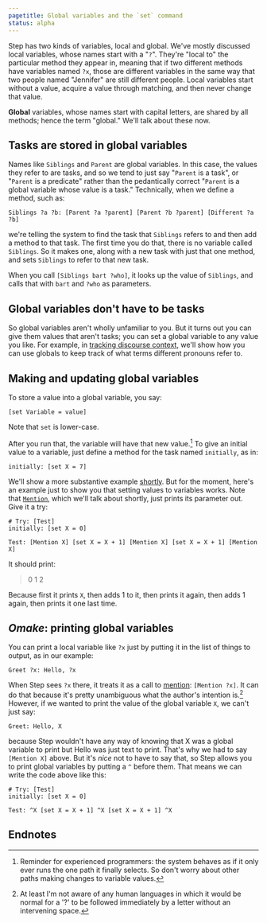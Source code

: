 ```yaml
---
pagetitle: Global variables and the `set` command
status: alpha
---
```

Step has two kinds of variables, local and global.  We've mostly discussed local variables, whose names start with a "`?`".  They're "local to" the particular method they appear in, meaning that if two different methods have variables named `?x`, those are different variables in the same way that two people named "Jennifer" are still different people.  Local variables start without a value, acquire a value through matching, and then never change that value.

**Global** variables, whose names start with capital letters, are shared by all methods; hence the term "global."  We'll talk about these now.

## Tasks are stored in global variables

Names like `Siblings` and `Parent` are global variables.  In this case, the values they refer to are tasks, and so we tend to just say "`Parent` is a task", or "`Parent` is a predicate" rather than the pedantically correct "`Parent` is a global variable whose value is a task."  Technically, when we define a method, such as:
```step
Siblings ?a ?b: [Parent ?a ?parent] [Parent ?b ?parent] [Different ?a ?b]
```
we're telling the system to find the task that `Siblings` refers to and then add a method to that task.  The first time you do that, there is no variable called `Siblings`.  So it makes one, along with a new task with just that one method, and sets `Siblings` to refer to that new task.

When you call `[Siblings bart ?who]`, it looks up the value of `Siblings`, and calls that with `bart` and `?who` as parameters.

## Global variables don't have to be tasks

So global variables aren't wholly unfamiliar to you.  But it turns out you can give them values that aren't tasks; you can set a global variable to any value you like.  For example, in [tracking discourse context](pronouns), we'll show how you can use globals to keep track of what terms different pronouns refer to.

## Making and updating global variables

To store a value into a global variable, you say:
```step
[set Variable = value]
```
Note that `set` is lower-case.

After you run that, the variable will have that new value.[^1]  To give an initial value to a variable, just define a method for the task named `initially`, as in:

```step
initially: [set X = 7]
```

We'll show a more substantive example [shortly](pronouns).  But for the moment, here's an example just to show you that setting values to variables works.  Note that [`Mention`](mention), which we'll talk about shortly, just prints its parameter out.  Give it a try:
```Step
# Try: [Test]
initially: [set X = 0]

Test: [Mention X] [set X = X + 1] [Mention X] [set X = X + 1] [Mention X]
```
It should print:

> 0 1 2

Because first it prints `X`, then adds 1 to it, then prints it again, then adds 1 again, then prints it one last time.

## *Omake*: printing global variables

You can print a local variable like `?x` just by putting it in the list of things to output, as in our example:
```step
Greet ?x: Hello, ?x
```
When Step sees `?x` there, it treats it as a call to [mention](mention): `[Mention ?x]`.  It can do that because it's pretty unambiguous what the author's intention is.[^2]  However, if we wanted to print the value of the global variable `X`, we can't just say:
```step
Greet: Hello, X
```
because Step wouldn't have any way of knowing that X was a global variable to print but Hello was just text to print.  That's why we had to say `[Mention X]` above.  But it's *nice* not to have to say that, so Step allows you to print global variables by putting a `^` before them.  That means we can write the code above like this:
```Step
# Try: [Test]
initially: [set X = 0]

Test: ^X [set X = X + 1] ^X [set X = X + 1] ^X
```

## Endnotes

[^1]: Reminder for experienced programmers: the system behaves as if it only ever runs the one path it finally selects.  So don't worry about other paths making changes to variable values.

[^2]: At least I'm not aware of any human languages in which it would be normal for a '?' to be followed immediately by a letter without an intervening space.

